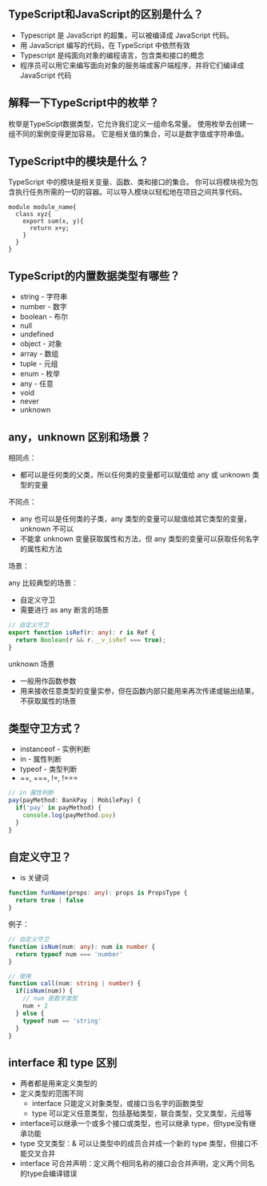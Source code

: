 ## TypeScript和JavaScript的区别是什么？

* Typescript 是 JavaScript 的超集，可以被编译成 JavaScript 代码。
* 用 JavaScript 编写的代码，在 TypeScript 中依然有效
* Typescript 是纯面向对象的编程语言，包含类和接口的概念
* 程序员可以用它来编写面向对象的服务端或客户端程序，并将它们编译成 JavaScript 代码

## 解释一下TypeScript中的枚举？

枚举是TypeScipt数据类型，它允许我们定义一组命名常量。 使用枚举去创建一组不同的案例变得更加容易。 它是相关值的集合，可以是数字值或字符串值。

## TypeScript中的模块是什么？

TypeScript 中的模块是相关变量、函数、类和接口的集合。 你可以将模块视为包含执行任务所需的一切的容器。可以导入模块以轻松地在项目之间共享代码。

```
module module_name{
  class xyz{
    export sum(x, y){
      return x+y;
    }
  }
}
```

## TypeScript的内置数据类型有哪些？

* string - 字符串
* number - 数字
* boolean - 布尔
* null
* undefined
* object - 对象
* array - 数组
* tuple - 元组
* enum - 枚举
* any - 任意
* void
* never
* unknown

## any，unknown **区别和场景**？

相同点：

* 都可以是任何类的父类，所以任何类的变量都可以赋值给 any 或 unknown 类型的变量

不同点：

* any 也可以是任何类的子类，any 类型的变量可以赋值给其它类型的变量，unknown 不可以
* 不能拿 unknown 变量获取属性和方法，但 any 类型的变量可以获取任何名字的属性和方法

场景：

any 比较典型的场景：

* 自定义守卫
* 需要进行 as any 断言的场景

```typescript
// 自定义守卫
export function isRef(r: any): r is Ref {
  return Boolean(r && r.__v_isRef === true);
}
```

unknown 场景

* 一般用作函数参数
* 用来接收任意类型的变量实参，但在函数内部只能用来再次传递或输出结果，不获取属性的场景



## 类型守卫方式？

* instanceof - 实例判断
* in - 属性判断
* typeof - 类型判断
* ==, ===, !=, !===

```typescript
// in 属性判断
pay(payMethod: BankPay | MobilePay) {
  if('pay' in payMethod) {
    console.log(payMethod.pay)
  }
}
```

## 自定义守卫？

* is 关键词

```typescript
function funName(props: any): props is PropsType {
  return true | false
}
```

例子：

```typescript
// 自定义守卫
function isNum(num: any): num is number {
  return typeof num === 'number'
}

// 使用
function call(num: string | number) {
  if(isNum(num)) {
    // num 是数字类型
    num + 2
  } else {
    typeof num == 'string'
  }
}
```

## interface 和 type 区别

* 两者都是用来定义类型的
* 定义类型的范围不同
  * interface 只能定义对象类型，或接口当名字的函数类型
  * type 可以定义任意类型，包括基础类型，联合类型，交叉类型，元组等
* interface可以继承一个或多个接口或类型，也可以继承 type，但type没有继承功能
* type 交叉类型：& 可以让类型中的成员合并成一个新的 type 类型，但接口不能交叉合并
* interface 可合并声明：定义两个相同名称的接口会合并声明，定义两个同名的type会编译错误

